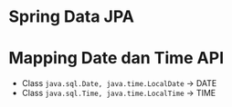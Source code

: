 # Spring Data JPA


# Mapping Date dan Time API

- Class `java.sql.Date, java.time.LocalDate` -> DATE
- Class `java.sql.Time, java.time.LocalTime` -> TIME